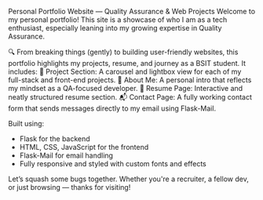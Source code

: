 Personal Portfolio Website — Quality Assurance & Web Projects
Welcome to my personal portfolio!
This site is a showcase of who I am as a tech enthusiast, especially leaning into my growing expertise in Quality Assurance.

🔍 From breaking things (gently) to building user-friendly websites, this portfolio highlights my projects, resume, and journey as a BSIT student. It includes:
💼 Project Section: A carousel and lightbox view for each of my full-stack and front-end projects.
🧠 About Me: A personal intro that reflects my mindset as a QA-focused developer.
📄 Resume Page: Interactive and neatly structured resume section.
📬 Contact Page: A fully working contact form that sends messages directly to my email using Flask-Mail.

Built using:
- Flask for the backend
- HTML, CSS, JavaScript for the frontend
- Flask-Mail for email handling
- Fully responsive and styled with custom fonts and effects

Let’s squash some bugs together.
Whether you're a recruiter, a fellow dev, or just browsing — thanks for visiting!
